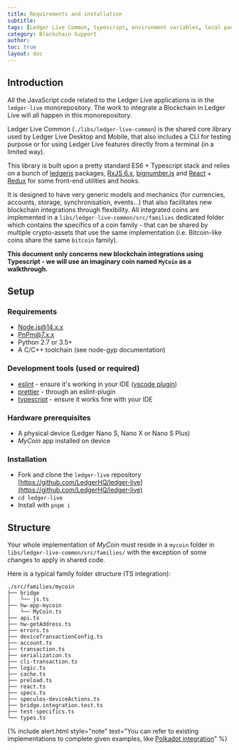 ```yaml
---
title: Requirements and installation
subtitle:
tags: [Ledger Live Common, typescript, environment variables, local packages]
category: Blockchain Support
author:
toc: true
layout: doc
---
```


## Introduction

All the JavaScript code related to the Ledger Live applications is in the `ledger-live` monorepository. The work to integrate a Blockchain in Ledger Live will all happen in this monorepository.

Ledger Live Common (`./libs/ledger-live-common`) is the shared core library used by Ledger Live Desktop and Mobile, that also includes a CLI for testing purpose or for using Ledger Live features directly from a terminal (in a limited way).

This library is built upon a pretty standard ES6 + Typescript stack and relies on a bunch of [ledgerjs](https://github.com/LedgerHQ/ledgerjs) packages, [RxJS 6.x](https://github.com/ReactiveX/rxjs/tree/6.x), [bignumber.js](https://github.com/MikeMcl/bignumber.js) and [React](https://github.com/facebook/react/) + [Redux](https://github.com/reduxjs/redux) for some front-end utilities and hooks.

It is designed to have very generic models and mechanics (for currencies, accounts, storage, synchronisation, events...) that also facilitates new blockchain integrations through flexibility.
All integrated coins are implemented in a `libs/ledger-live-common/src/families` dedicated folder which contains the specifics of a coin family - that can be shared by multiple crypto-assets that use the same implementation (i.e. Bitcoin-like coins share the same `bitcoin` family).

**This document only concerns new blockchain integrations using Typescript - we will use an imaginary coin named `MyCoin` as a walkthrough.**

## Setup

### Requirements

- [Node.js@14.x.x](https://nodejs.org/)
- [PnPm@7.x.x](https://pnpm.io/)
- Python 2.7 or 3.5+
- A C/C++ toolchain (see node-gyp documentation)

### Development tools (used or required)

- [eslint](https://github.com/eslint/eslint) - ensure it's working in your IDE ([vscode plugin](https://marketplace.visualstudio.com/items?itemName=dbaeumer.vscode-eslint))
- [prettier](https://github.com/prettier/prettier) - through an eslint-plugin
- [typescript](https://www.typescriptlang.org/) - ensure it works fine with your IDE

### Hardware prerequisites

- A physical device (Ledger Nano S, Nano X or Nano S Plus)
- <i>MyCoin</i> app installed on device

### Installation

- Fork and clone the `ledger-live` repository [https://github.com/LedgerHQ/ledger-live](https://github.com/LedgerHQ/ledger-live)
- `cd ledger-live`
- Install with `pnpm i`

## Structure

Your whole implementation of <i>MyCoin</i> must reside in a `mycoin` folder in `libs/ledger-live-common/src/families/` with the exception of some changes to apply in shared code.

Here is a typical family folder structure (TS integration):

```plaintext
./src/families/mycoin
├── bridge
│   └── js.ts
├── hw-app-mycoin
│   └── MyCoin.ts
├── api.ts
├── hw-getAddress.ts
├── errors.ts
├── deviceTransactionConfig.ts
├── account.ts
├── transaction.ts
├── serialization.ts
├── cli-transaction.ts
├── logic.ts
├── cache.ts
├── preload.ts
├── react.ts
├── specs.ts
├── speculos-deviceActions.ts
├── bridge.integration.test.ts
├── test-specifics.ts
└── types.ts
```

<!--  -->

{% include alert.html style="note" text="You can refer to existing implementations to complete given examples, like <a href='https://github.com/LedgerHQ/ledger-live/tree/develop/libs/ledger-live-common/src/families/polkadot'>Polkadot integration</a>" %}

<!--  -->
